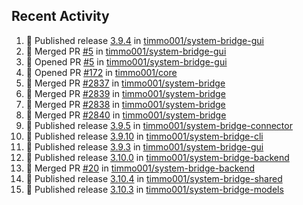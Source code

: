 ## Recent Activity

<!--START_SECTION:activity-->
1. 🚀 Published release [3.9.4](https://github.com/3.9.4) in [timmo001/system-bridge-gui](https://github.com/timmo001/system-bridge-gui)
2. 🎉 Merged PR [#5](https://github.com/timmo001/system-bridge-gui/pull/5) in [timmo001/system-bridge-gui](https://github.com/timmo001/system-bridge-gui)
3. 💪 Opened PR [#5](https://github.com/timmo001/system-bridge-gui/pull/5) in [timmo001/system-bridge-gui](https://github.com/timmo001/system-bridge-gui)
4. 💪 Opened PR [#172](https://github.com/timmo001/core/pull/172) in [timmo001/core](https://github.com/timmo001/core)
5. 🎉 Merged PR [#2837](https://github.com/timmo001/system-bridge/pull/2837) in [timmo001/system-bridge](https://github.com/timmo001/system-bridge)
6. 🎉 Merged PR [#2839](https://github.com/timmo001/system-bridge/pull/2839) in [timmo001/system-bridge](https://github.com/timmo001/system-bridge)
7. 🎉 Merged PR [#2838](https://github.com/timmo001/system-bridge/pull/2838) in [timmo001/system-bridge](https://github.com/timmo001/system-bridge)
8. 🎉 Merged PR [#2840](https://github.com/timmo001/system-bridge/pull/2840) in [timmo001/system-bridge](https://github.com/timmo001/system-bridge)
9. 🚀 Published release [3.9.5](https://github.com/3.9.5) in [timmo001/system-bridge-connector](https://github.com/timmo001/system-bridge-connector)
10. 🚀 Published release [3.9.10](https://github.com/3.9.10) in [timmo001/system-bridge-cli](https://github.com/timmo001/system-bridge-cli)
11. 🚀 Published release [3.9.3](https://github.com/3.9.3) in [timmo001/system-bridge-gui](https://github.com/timmo001/system-bridge-gui)
12. 🚀 Published release [3.10.0](https://github.com/3.10.0) in [timmo001/system-bridge-backend](https://github.com/timmo001/system-bridge-backend)
13. 🎉 Merged PR [#20](https://github.com/timmo001/system-bridge-backend/pull/20) in [timmo001/system-bridge-backend](https://github.com/timmo001/system-bridge-backend)
14. 🚀 Published release [3.10.4](https://github.com/3.10.4) in [timmo001/system-bridge-shared](https://github.com/timmo001/system-bridge-shared)
15. 🚀 Published release [3.10.3](https://github.com/3.10.3) in [timmo001/system-bridge-models](https://github.com/timmo001/system-bridge-models)
<!--END_SECTION:activity-->
